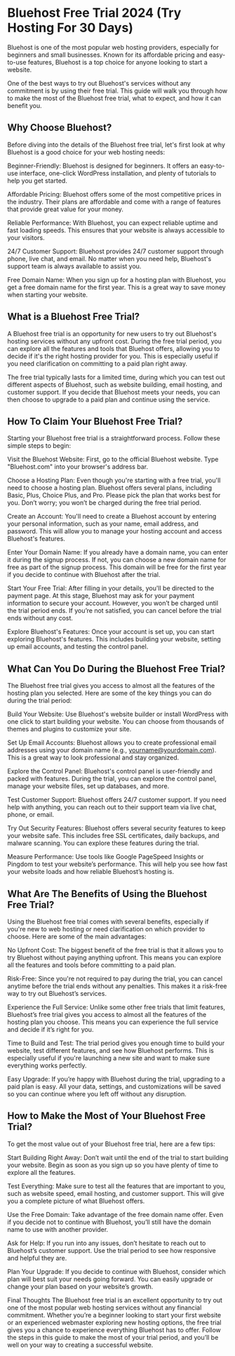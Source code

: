 # Bluehost Free Trial 2024 (Try Hosting For 30 Days)

Bluehost is one of the most popular web hosting providers, especially for beginners and small businesses. Known for its affordable pricing and easy-to-use features, Bluehost is a top choice for anyone looking to start a website.

One of the best ways to try out Bluehost's services without any commitment is by using their free trial. This guide will walk you through how to make the most of the Bluehost free trial, what to expect, and how it can benefit you.

## Why Choose Bluehost?

Before diving into the details of the Bluehost free trial, let's first look at why Bluehost is a good choice for your web hosting needs:

Beginner-Friendly: Bluehost is designed for beginners. It offers an easy-to-use interface, one-click WordPress installation, and plenty of tutorials to help you get started.

Affordable Pricing: Bluehost offers some of the most competitive prices in the industry. Their plans are affordable and come with a range of features that provide great value for your money.

Reliable Performance: With Bluehost, you can expect reliable uptime and fast loading speeds. This ensures that your website is always accessible to your visitors.

24/7 Customer Support: Bluehost provides 24/7 customer support through phone, live chat, and email. No matter when you need help, Bluehost's support team is always available to assist you.

Free Domain Name: When you sign up for a hosting plan with Bluehost, you get a free domain name for the first year. This is a great way to save money when starting your website.

## What is a Bluehost Free Trial?

A Bluehost free trial is an opportunity for new users to try out Bluehost's hosting services without any upfront cost. During the free trial period, you can explore all the features and tools that Bluehost offers, allowing you to decide if it's the right hosting provider for you. This is especially useful if you need clarification on committing to a paid plan right away.

The free trial typically lasts for a limited time, during which you can test out different aspects of Bluehost, such as website building, email hosting, and customer support. If you decide that Bluehost meets your needs, you can then choose to upgrade to a paid plan and continue using the service.

## How To Claim Your Bluehost Free Trial?

Starting your Bluehost free trial is a straightforward process. Follow these simple steps to begin:

Visit the Bluehost Website: First, go to the official Bluehost website. Type "Bluehost.com" into your browser's address bar.

Choose a Hosting Plan: Even though you're starting with a free trial, you'll need to choose a hosting plan. Bluehost offers several plans, including Basic, Plus, Choice Plus, and Pro. Please pick the plan that works best for you. Don’t worry; you won’t be charged during the free trial period.

Create an Account: You'll need to create a Bluehost account by entering your personal information, such as your name, email address, and password. This will allow you to manage your hosting account and access Bluehost's features.

Enter Your Domain Name: If you already have a domain name, you can enter it during the signup process. If not, you can choose a new domain name for free as part of the signup process. This domain will be free for the first year if you decide to continue with Bluehost after the trial.

Start Your Free Trial: After filling in your details, you'll be directed to the payment page. At this stage, Bluehost may ask for your payment information to secure your account. However, you won’t be charged until the trial period ends. If you’re not satisfied, you can cancel before the trial ends without any cost.

Explore Bluehost's Features: Once your account is set up, you can start exploring Bluehost's features. This includes building your website, setting up email accounts, and testing the control panel.

## What Can You Do During the Bluehost Free Trial?

The Bluehost free trial gives you access to almost all the features of the hosting plan you selected. Here are some of the key things you can do during the trial period:

Build Your Website: Use Bluehost's website builder or install WordPress with one click to start building your website. You can choose from thousands of themes and plugins to customize your site.

Set Up Email Accounts: Bluehost allows you to create professional email addresses using your domain name (e.g., yourname@yourdomain.com). This is a great way to look professional and stay organized.

Explore the Control Panel: Bluehost's control panel is user-friendly and packed with features. During the trial, you can explore the control panel, manage your website files, set up databases, and more.

Test Customer Support: Bluehost offers 24/7 customer support. If you need help with anything, you can reach out to their support team via live chat, phone, or email.

Try Out Security Features: Bluehost offers several security features to keep your website safe. This includes free SSL certificates, daily backups, and malware scanning. You can explore these features during the trial.

Measure Performance: Use tools like Google PageSpeed Insights or Pingdom to test your website’s performance. This will help you see how fast your website loads and how reliable Bluehost’s hosting is.

## What Are The Benefits of Using the Bluehost Free Trial?

Using the Bluehost free trial comes with several benefits, especially if you're new to web hosting or need clarification on which provider to choose. Here are some of the main advantages:

No Upfront Cost: The biggest benefit of the free trial is that it allows you to try Bluehost without paying anything upfront. This means you can explore all the features and tools before committing to a paid plan.

Risk-Free: Since you're not required to pay during the trial, you can cancel anytime before the trial ends without any penalties. This makes it a risk-free way to try out Bluehost’s services.

Experience the Full Service: Unlike some other free trials that limit features, Bluehost’s free trial gives you access to almost all the features of the hosting plan you choose. This means you can experience the full service and decide if it’s right for you.

Time to Build and Test: The trial period gives you enough time to build your website, test different features, and see how Bluehost performs. This is especially useful if you're launching a new site and want to make sure everything works perfectly.

Easy Upgrade: If you’re happy with Bluehost during the trial, upgrading to a paid plan is easy. All your data, settings, and customizations will be saved so you can continue where you left off without any disruption.

## How to Make the Most of Your Bluehost Free Trial?

To get the most value out of your Bluehost free trial, here are a few tips:

Start Building Right Away: Don’t wait until the end of the trial to start building your website. Begin as soon as you sign up so you have plenty of time to explore all the features.

Test Everything: Make sure to test all the features that are important to you, such as website speed, email hosting, and customer support. This will give you a complete picture of what Bluehost offers.

Use the Free Domain: Take advantage of the free domain name offer. Even if you decide not to continue with Bluehost, you’ll still have the domain name to use with another provider.

Ask for Help: If you run into any issues, don’t hesitate to reach out to Bluehost’s customer support. Use the trial period to see how responsive and helpful they are.

Plan Your Upgrade: If you decide to continue with Bluehost, consider which plan will best suit your needs going forward. You can easily upgrade or change your plan based on your website’s growth.

Final Thoughts
The Bluehost free trial is an excellent opportunity to try out one of the most popular web hosting services without any financial commitment. Whether you’re a beginner looking to start your first website or an experienced webmaster exploring new hosting options, the free trial gives you a chance to experience everything Bluehost has to offer. Follow the steps in this guide to make the most of your trial period, and you’ll be well on your way to creating a successful website.
